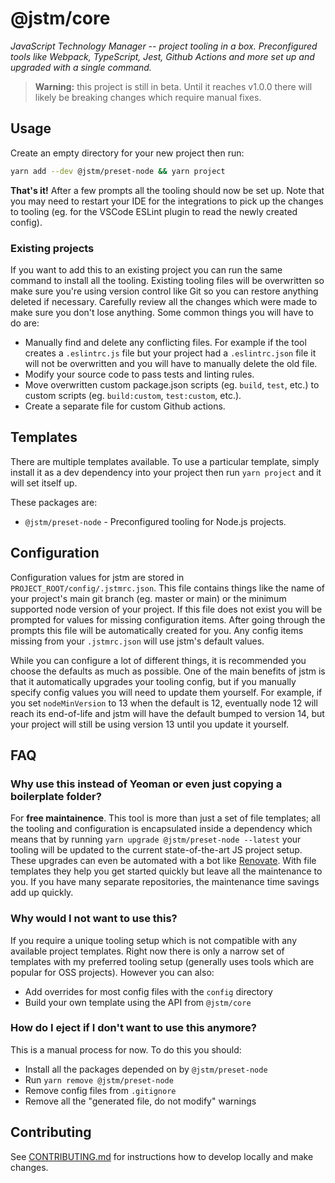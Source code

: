 # @jstm/core

_JavaScript Technology Manager -- project tooling in a box. Preconfigured tools like Webpack, TypeScript, Jest, Github Actions and more set up and upgraded with a single command._

> **Warning:** this project is still in beta. Until it reaches v1.0.0 there will likely be breaking changes which require manual fixes.

## Usage

Create an empty directory for your new project then run:

```sh
yarn add --dev @jstm/preset-node && yarn project
```

**That's it!** After a few prompts all the tooling should now be set up. Note that you may need to restart your IDE for the integrations to pick up the changes to tooling (eg. for the VSCode ESLint plugin to read the newly created config).

### Existing projects

If you want to add this to an existing project you can run the same command to install all the tooling. Existing tooling files will be overwritten so make sure you're using version control like Git so you can restore anything deleted if necessary. Carefully review all the changes which were made to make sure you don't lose anything. Some common things you will have to do are:

- Manually find and delete any conflicting files. For example if the tool creates a `.eslintrc.js` file but your project had a `.eslintrc.json` file it will not be overwritten and you will have to manually delete the old file.
- Modify your source code to pass tests and linting rules.
- Move overwritten custom package.json scripts (eg. `build`, `test`, etc.) to custom scripts (eg. `build:custom`, `test:custom`, etc.).
- Create a separate file for custom Github actions.

## Templates

There are multiple templates available. To use a particular template, simply install it as a dev dependency into your project then run `yarn project` and it will set itself up.

These packages are:

- `@jstm/preset-node` - Preconfigured tooling for Node.js projects.

## Configuration

Configuration values for jstm are stored in `PROJECT_ROOT/config/.jstmrc.json`. This file contains things like the name of your project's main git branch (eg. master or main) or the minimum supported node version of your project. If this file does not exist you will be prompted for values for missing configuration items. After going through the prompts this file will be automatically created for you. Any config items missing from your `.jstmrc.json` will use jstm's default values.

While you can configure a lot of different things, it is recommended you choose the defaults as much as possible. One of the main benefits of jstm is that it automatically upgrades your tooling config, but if you manually specify config values you will need to update them yourself. For example, if you set `nodeMinVersion` to 13 when the default is 12, eventually node 12 will reach its end-of-life and jstm will have the default bumped to version 14, but your project will still be using version 13 until you update it yourself.

## FAQ

### Why use this instead of Yeoman or even just copying a boilerplate folder?

For **free maintainence**. This tool is more than just a set of file templates; all the tooling and configuration is encapsulated inside a dependency which means that by running `yarn upgrade @jstm/preset-node --latest` your tooling will be updated to the current state-of-the-art JS project setup. These upgrades can even be automated with a bot like [Renovate](https://github.com/renovatebot/renovate). With file templates they help you get started quickly but leave all the maintenance to you. If you have many separate repositories, the maintenance time savings add up quickly.

### Why would I not want to use this?

If you require a unique tooling setup which is not compatible with any available project templates. Right now there is only a narrow set of templates with my preferred tooling setup (generally uses tools which are popular for OSS projects). However you can also:

- Add overrides for most config files with the `config` directory
- Build your own template using the API from `@jstm/core`

### How do I eject if I don't want to use this anymore?

This is a manual process for now. To do this you should:

- Install all the packages depended on by `@jstm/preset-node`
- Run `yarn remove @jstm/preset-node`
- Remove config files from `.gitignore`
- Remove all the "generated file, do not modify" warnings

## Contributing

See [CONTRIBUTING.md](./CONTRIBUTING.md) for instructions how to develop locally and make changes.
